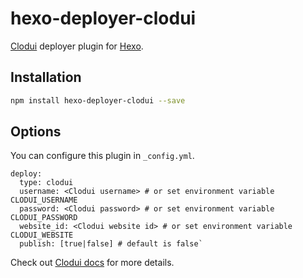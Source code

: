 # hexo-deployer-clodui

[Clodui](https://www.clodui.com) deployer plugin for [Hexo](https://hexo.io).

## Installation

```bash
npm install hexo-deployer-clodui --save
```

## Options

You can configure this plugin in `_config.yml`.

```
deploy:
  type: clodui
  username: <Clodui username> # or set environment variable CLODUI_USERNAME
  password: <Clodui password> # or set environment variable CLODUI_PASSWORD
  website_id: <Clodui website id> # or set environment variable CLODUI_WEBSITE
  publish: [true|false] # default is false`
```

Check out [Clodui docs](https://www.clodui.com/docs/) for more details.
